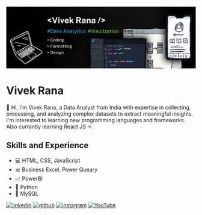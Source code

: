 ![Design and Development](https://github.com/ranavivek96/ranavivek96/blob/main/CoverImage.png)

# Vivek Rana
👋 Hi, I'm Vivek Rana, a Data Analyst from India with expertise in collecting, processing, and analyzing complex datasets to extract meaningful insights. I'm interested to learning new programming languages and frameworks. Also currantly learning React JS ⚛.

## Skills and Experience
* 💻 HTML, CSS, JavaScript
* 📊 Business Excel, Power Queary
* 📈 PowerBI
* 🐍 Python
* 📝 MySQL

[<img src='https://cdn.jsdelivr.net/npm/simple-icons@3.0.1/icons/linkedin.svg' alt='linkedin' height='40'>](https://www.linkedin.com/in/ranavivek96/)  [<img src='https://cdn.jsdelivr.net/npm/simple-icons@3.0.1/icons/github.svg' alt='github' height='40'>](https://github.com/ranavivek96)  [<img src='https://cdn.jsdelivr.net/npm/simple-icons@3.0.1/icons/instagram.svg' alt='instagram' height='40'>](https://www.instagram.com/im_vivek__/)  [<img src='https://cdn.jsdelivr.net/npm/simple-icons@3.0.1/icons/youtube.svg' alt='YouTube' height='40'>](https://www.youtube.com/channel/@ranavivek96) 


<!--
⚛ React
## Hi there 👋
**ranavivek96/ranavivek96** is a ✨ _special_ ✨ repository because its `README.md` (this file) appears on your GitHub profile.

Here are some ideas to get you started:

- 🔭 I’m currently working on ...
- 🌱 I’m currently learning ...
- 👯 I’m looking to collaborate on ...
- 🤔 I’m looking for help with ...
- 💬 Ask me about ...
- 📫 How to reach me: ...
- 😄 Pronouns: ...
- ⚡ Fun fact: ...
-->
